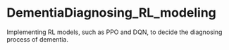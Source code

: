 # DementiaDiagnosing_RL_modeling
Implementing RL models, such as PPO and DQN, to decide the diagnosing process of dementia.
